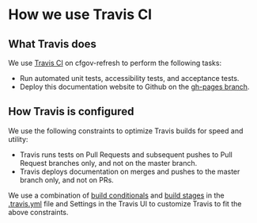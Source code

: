 # How we use Travis CI

## What Travis does
We use [Travis CI](https://travis-ci.org/) on cfgov-refresh to perform the following tasks:

- Run automated unit tests, accessibility tests, and acceptance tests.
- Deploy this documentation website to Github on the [gh-pages branch](https://github.com/cfpb/cfgov-refresh/tree/gh-pages).

## How Travis is configured
We use the following constraints to optimize Travis builds for speed and utility:

- Travis runs tests on Pull Requests and subsequent pushes to Pull Request branches only, and not on the master branch.
- Travis deploys documentation on merges and pushes to the master branch only, and not on PRs.

We use a combination of [build conditionals](https://docs.travis-ci.com/user/conditions-v1) and [build stages](https://docs.travis-ci.com/user/build-stages/) in the [.travis.yml](https://github.com/cfpb/cfgov-refresh/blob/master/.travis.yml) file and Settings in the Travis UI to customize Travis to fit the above constraints.